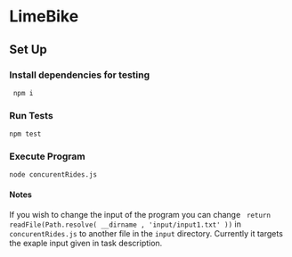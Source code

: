 # LimeBike

## Set Up

### Install dependencies for testing
` npm i`

### Run Tests

`npm test`

### Execute Program 

`node concurentRides.js`


#### Notes

If you wish to change the input of the program you can change 
` return readFile(Path.resolve( __dirname , 'input/input1.txt' ))` in `concurentRides.js` to another file in the `input` directory.
Currently it targets the exaple input given in task description.
